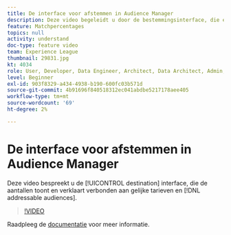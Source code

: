 ```yaml
---
title: De interface voor afstemmen in Audience Manager
description: Deze video begeleidt u door de bestemmingsinterface, die en de aantallen toont verklaart verbonden aan gelijke tarieven en adresseerbare publiek.
feature: Matchpercentages
topics: null
activity: understand
doc-type: feature video
team: Experience League
thumbnail: 29831.jpg
kt: 4034
role: User, Developer, Data Engineer, Architect, Data Architect, Admin, Leader
level: Beginner
exl-id: 903f8329-a434-4938-b190-600fc03b571d
source-git-commit: 4b91696f840518312ec041abdbe5217178aee405
workflow-type: tm+mt
source-wordcount: '69'
ht-degree: 2%

---
```


# De interface voor afstemmen in Audience Manager

Deze video bespreekt u de [!UICONTROL destination] interface, die de aantallen toont en verklaart verbonden aan gelijke tarieven en [!DNL addressable audiences].

>[!VIDEO](https://video.tv.adobe.com/v/29831/?quality=12)

Raadpleeg de [documentatie](https://docs.adobe.com/help/en/audience-manager/user-guide/features/addressable-audiences.html) voor meer informatie.
